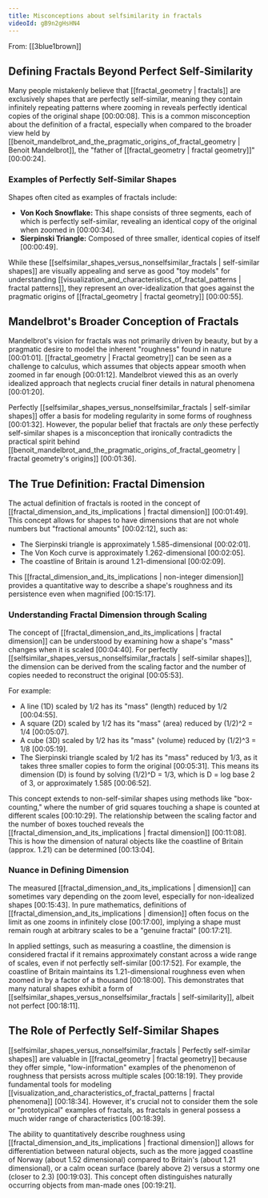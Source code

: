 ```yaml
---
title: Misconceptions about selfsimilarity in fractals
videoId: gB9n2gHsHN4
---
```


From: [[3blue1brown]] <br/> 

## Defining Fractals Beyond Perfect Self-Similarity

Many people mistakenly believe that [[fractal_geometry | fractals]] are exclusively shapes that are perfectly self-similar, meaning they contain infinitely repeating patterns where zooming in reveals perfectly identical copies of the original shape <a class="yt-timestamp" data-t="00:00:08">[00:00:08]</a>. This is a common misconception about the definition of a fractal, especially when compared to the broader view held by [[benoit_mandelbrot_and_the_pragmatic_origins_of_fractal_geometry | Benoit Mandelbrot]], the "father of [[fractal_geometry | fractal geometry]]" <a class="yt-timestamp" data-t="00:00:24">[00:00:24]</a>.

### Examples of Perfectly Self-Similar Shapes

Shapes often cited as examples of fractals include:
*   **Von Koch Snowflake:** This shape consists of three segments, each of which is perfectly self-similar, revealing an identical copy of the original when zoomed in <a class="yt-timestamp" data-t="00:00:34">[00:00:34]</a>.
*   **Sierpinski Triangle:** Composed of three smaller, identical copies of itself <a class="yt-timestamp" data-t="00:00:49">[00:00:49]</a>.

While these [[selfsimilar_shapes_versus_nonselfsimilar_fractals | self-similar shapes]] are visually appealing and serve as good "toy models" for understanding [[visualization_and_characteristics_of_fractal_patterns | fractal patterns]], they represent an over-idealization that goes against the pragmatic origins of [[fractal_geometry | fractal geometry]] <a class="yt-timestamp" data-t="00:00:55">[00:00:55]</a>.

## Mandelbrot's Broader Conception of Fractals

Mandelbrot's vision for fractals was not primarily driven by beauty, but by a pragmatic desire to model the inherent "roughness" found in nature <a class="yt-timestamp" data-t="00:01:01">[00:01:01]</a>. [[fractal_geometry | Fractal geometry]] can be seen as a challenge to calculus, which assumes that objects appear smooth when zoomed in far enough <a class="yt-timestamp" data-t="00:01:12">[00:01:12]</a>. Mandelbrot viewed this as an overly idealized approach that neglects crucial finer details in natural phenomena <a class="yt-timestamp" data-t="00:01:20">[00:01:20]</a>.

Perfectly [[selfsimilar_shapes_versus_nonselfsimilar_fractals | self-similar shapes]] offer a basis for modeling regularity in some forms of roughness <a class="yt-timestamp" data-t="00:01:32">[00:01:32]</a>. However, the popular belief that fractals are *only* these perfectly self-similar shapes is a misconception that ironically contradicts the practical spirit behind [[benoit_mandelbrot_and_the_pragmatic_origins_of_fractal_geometry | fractal geometry's origins]] <a class="yt-timestamp" data-t="00:01:36">[00:01:36]</a>.

## The True Definition: Fractal Dimension

The actual definition of fractals is rooted in the concept of [[fractal_dimension_and_its_implications | fractal dimension]] <a class="yt-timestamp" data-t="00:01:49">[00:01:49]</a>. This concept allows for shapes to have dimensions that are not whole numbers but "fractional amounts" <a class="yt-timestamp" data-t="00:02:12">[00:02:12]</a>, such as:
*   The Sierpinski triangle is approximately 1.585-dimensional <a class="yt-timestamp" data-t="00:02:01">[00:02:01]</a>.
*   The Von Koch curve is approximately 1.262-dimensional <a class="yt-timestamp" data-t="00:02:05">[00:02:05]</a>.
*   The coastline of Britain is around 1.21-dimensional <a class="yt-timestamp" data-t="00:02:09">[00:02:09]</a>.

This [[fractal_dimension_and_its_implications | non-integer dimension]] provides a quantitative way to describe a shape's roughness and its persistence even when magnified <a class="yt-timestamp" data-t="00:15:17">[00:15:17]</a>.

### Understanding Fractal Dimension through Scaling

The concept of [[fractal_dimension_and_its_implications | fractal dimension]] can be understood by examining how a shape's "mass" changes when it is scaled <a class="yt-timestamp" data-t="00:04:40">[00:04:40]</a>. For perfectly [[selfsimilar_shapes_versus_nonselfsimilar_fractals | self-similar shapes]], the dimension can be derived from the scaling factor and the number of copies needed to reconstruct the original <a class="yt-timestamp" data-t="00:05:53">[00:05:53]</a>.

For example:
*   A line (1D) scaled by 1/2 has its "mass" (length) reduced by 1/2 <a class="yt-timestamp" data-t="00:04:55">[00:04:55]</a>.
*   A square (2D) scaled by 1/2 has its "mass" (area) reduced by (1/2)^2 = 1/4 <a class="yt-timestamp" data-t="00:05:07">[00:05:07]</a>.
*   A cube (3D) scaled by 1/2 has its "mass" (volume) reduced by (1/2)^3 = 1/8 <a class="yt-timestamp" data-t="00:05:19">[00:05:19]</a>.
*   The Sierpinski triangle scaled by 1/2 has its "mass" reduced by 1/3, as it takes three smaller copies to form the original <a class="yt-timestamp" data-t="00:05:31">[00:05:31]</a>. This means its dimension (D) is found by solving (1/2)^D = 1/3, which is D = log base 2 of 3, or approximately 1.585 <a class="yt-timestamp" data-t="00:06:52">[00:06:52]</a>.

This concept extends to non-self-similar shapes using methods like "box-counting," where the number of grid squares touching a shape is counted at different scales <a class="yt-timestamp" data-t="00:10:29">[00:10:29]</a>. The relationship between the scaling factor and the number of boxes touched reveals the [[fractal_dimension_and_its_implications | fractal dimension]] <a class="yt-timestamp" data-t="00:11:08">[00:11:08]</a>. This is how the dimension of natural objects like the coastline of Britain (approx. 1.21) can be determined <a class="yt-timestamp" data-t="00:13:04">[00:13:04]</a>.

### Nuance in Defining Dimension

The measured [[fractal_dimension_and_its_implications | dimension]] can sometimes vary depending on the zoom level, especially for non-idealized shapes <a class="yt-timestamp" data-t="00:15:43">[00:15:43]</a>. In pure mathematics, definitions of [[fractal_dimension_and_its_implications | dimension]] often focus on the limit as one zooms in infinitely close <a class="yt-timestamp" data-t="00:17:00">[00:17:00]</a>, implying a shape must remain rough at arbitrary scales to be a "genuine fractal" <a class="yt-timestamp" data-t="00:17:21">[00:17:21]</a>.

In applied settings, such as measuring a coastline, the dimension is considered fractal if it remains approximately constant across a wide range of scales, even if not perfectly self-similar <a class="yt-timestamp" data-t="00:17:52">[00:17:52]</a>. For example, the coastline of Britain maintains its 1.21-dimensional roughness even when zoomed in by a factor of a thousand <a class="yt-timestamp" data-t="00:18:00">[00:18:00]</a>. This demonstrates that many natural shapes exhibit a form of [[selfsimilar_shapes_versus_nonselfsimilar_fractals | self-similarity]], albeit not perfect <a class="yt-timestamp" data-t="00:18:11">[00:18:11]</a>.

## The Role of Perfectly Self-Similar Shapes

[[selfsimilar_shapes_versus_nonselfsimilar_fractals | Perfectly self-similar shapes]] are valuable in [[fractal_geometry | fractal geometry]] because they offer simple, "low-information" examples of the phenomenon of roughness that persists across multiple scales <a class="yt-timestamp" data-t="00:18:19">[00:18:19]</a>. They provide fundamental tools for modeling [[visualization_and_characteristics_of_fractal_patterns | fractal phenomena]] <a class="yt-timestamp" data-t="00:18:34">[00:18:34]</a>. However, it's crucial not to consider them the sole or "prototypical" examples of fractals, as fractals in general possess a much wider range of characteristics <a class="yt-timestamp" data-t="00:18:39">[00:18:39]</a>.

The ability to quantitatively describe roughness using [[fractal_dimension_and_its_implications | fractional dimension]] allows for differentiation between natural objects, such as the more jagged coastline of Norway (about 1.52 dimensional) compared to Britain's (about 1.21 dimensional), or a calm ocean surface (barely above 2) versus a stormy one (closer to 2.3) <a class="yt-timestamp" data-t="00:19:03">[00:19:03]</a>. This concept often distinguishes naturally occurring objects from man-made ones <a class="yt-timestamp" data-t="00:19:21">[00:19:21]</a>.